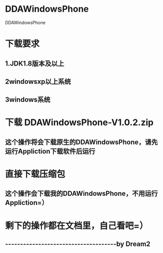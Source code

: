 # DDAWindowsPhone
DDAWindowsPhone
# 下载要求
## 1.JDK1.8版本及以上
## 2windowsxp以上系统
## 3windows系统
# 下载 DDAWindowsPhone-V1.0.2.zip
## 这个操作将会下载原生的DDAWindowsPhone，请先运行Appliction下载软件后运行
# 直接下载压缩包
## 这个操作会下载我的DDAWindowsPhone，不用运行Appliction=）
# 剩下的操作都在文档里，自己看吧=）
##                  -------------------------------------by Dream2

